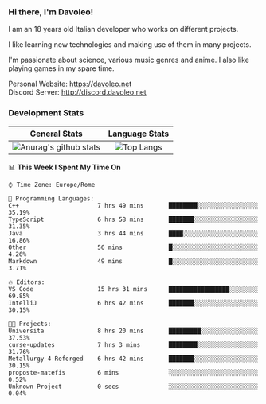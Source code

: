 ### Hi there, I'm Davoleo!

I am an 18 years old Italian developer who works on different projects.

I like learning new technologies and making use of them in many projects.

I'm passionate about science, various music genres and anime.
I also like playing games in my spare time.

Personal Website: https://davoleo.net <br>
Discord Server: http://discord.davoleo.net

### Development Stats

General Stats             |  Language Stats
:-------------------------:|:-------------------------:
![Anurag's github stats](https://github-readme-stats.vercel.app/api?username=Davoleo&count_private=true&show_icons=true&theme=tokyonight)  |  ![Top Langs](https://github-readme-stats.vercel.app/api/top-langs/?username=Davoleo&theme=tokyonight&layout=compact)



<!--START_SECTION:waka-->
📊 **This Week I Spent My Time On** 

```text
⌚︎ Time Zone: Europe/Rome

💬 Programming Languages: 
C++                      7 hrs 49 mins       ████████░░░░░░░░░░░░░░░░░   35.19% 
TypeScript               6 hrs 58 mins       ███████░░░░░░░░░░░░░░░░░░   31.35% 
Java                     3 hrs 44 mins       ████░░░░░░░░░░░░░░░░░░░░░   16.86% 
Other                    56 mins             █░░░░░░░░░░░░░░░░░░░░░░░░   4.26% 
Markdown                 49 mins             █░░░░░░░░░░░░░░░░░░░░░░░░   3.71%

🔥 Editors: 
VS Code                  15 hrs 31 mins      █████████████████░░░░░░░░   69.85% 
IntelliJ                 6 hrs 42 mins       ███████░░░░░░░░░░░░░░░░░░   30.15%

🐱‍💻 Projects: 
Universita               8 hrs 20 mins       █████████░░░░░░░░░░░░░░░░   37.53% 
curse-updates            7 hrs 3 mins        ████████░░░░░░░░░░░░░░░░░   31.76% 
Metallurgy-4-Reforged    6 hrs 42 mins       ███████░░░░░░░░░░░░░░░░░░   30.15% 
proposte-matefis         6 mins              ░░░░░░░░░░░░░░░░░░░░░░░░░   0.52% 
Unknown Project          0 secs              ░░░░░░░░░░░░░░░░░░░░░░░░░   0.04%

```


<!--END_SECTION:waka-->

<!--
**Davoleo/Davoleo** is a ✨ _special_ ✨ repository because its `README.md` (this file) appears on your GitHub profile.

https://gist.github.com/Davoleo/43516c64c8169e24dc2571c34713863b

Here are some ideas to get you started:

- 🔭 I’m currently working on ...
- 🌱 I’m currently learning ...
- 👯 I’m looking to collaborate on ...
- 🤔 I’m looking for help with ...
- 💬 Ask me about ...
- 📫 How to reach me: ...
- 😄 Pronouns: ...
- ⚡ Fun fact: ...
-->
